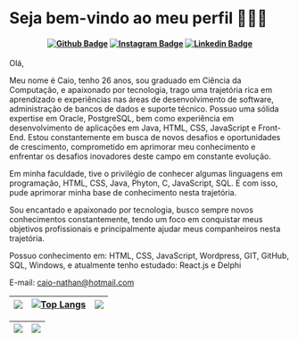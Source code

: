 # Seja bem-vindo ao meu perfil  👨🏻‍💻

<h4 align="center">
 
[![Github Badge](https://img.shields.io/badge/-Facebook-blue?style=for-the-badge&logo=Facebook&logoColor=white&link=https://github.com/arthurspk)](https://www.facebook.com/caio.nathan.3/)
[![Instagram Badge](https://img.shields.io/badge/Instagram-E4405F?style=for-the-badge&logo=instagram&logoColor=white)](https://www.instagram.com/caaio_nathan/)
[![Linkedin Badge](https://img.shields.io/badge/-Linkedin-blue?style=for-the-badge&logo=Linkedin&logoColor=white&link=https://github.com/arthurspk)](https://www.linkedin.com/in/caio-nathan-nunes/)
  
</h4>

Olá, 

Meu nome é Caio, tenho 26 anos, sou graduado em Ciência da Computação, e apaixonado por tecnologia, trago uma trajetória rica em aprendizado e experiências nas áreas de desenvolvimento de software, administração de bancos de dados e suporte técnico. Possuo uma sólida expertise em Oracle, PostgreSQL, bem como experiência em desenvolvimento de aplicações em Java, HTML, CSS, JavaScript e Front-End. Estou constantemente em busca de novos desafios e oportunidades de crescimento, comprometido em aprimorar meu conhecimento e enfrentar os desafios inovadores deste campo em constante evolução.

Em minha faculdade, tive o privilégio de conhecer algumas linguagens em programação, HTML, CSS, Java, Phyton, C, JavaScript, SQL. E com isso, pude aprimorar minha base de conhecimento nesta trajetória. 

Sou encantado e apaixonado por tecnologia, busco sempre novos conhecimentos constantemente, tendo um foco em conquistar meus objetivos profissionais e principalmente ajudar meus companheiros nesta trajetória.


Possuo conhecimento em: HTML, CSS, JavaScript, Wordpress, GIT, GitHub, SQL, Windows, e atualmente tenho estudado: React.js e Delphi
  


E-mail: caio-nathan@hotmail.com


| ![](http://github-profile-summary-cards.vercel.app/api/cards/stats?username=caionathan17&theme=react) |[![Top Langs](https://github-readme-stats.vercel.app/api/top-langs/?username=caionathan17&theme=react)](https://github.com/anuraghazra/github-readme-stats) | ![](http://github-profile-summary-cards.vercel.app/api/cards/most-commit-language?username=caionathan17&theme=react)
| :-: | :-: | :-: |

| ![](http://github-profile-summary-cards.vercel.app/api/cards/profile-details?username=caionathan17&theme=react) | ![](https://github-readme-streak-stats.herokuapp.com/?user=caionathan17&theme=react) |
| :-: | :-: |
